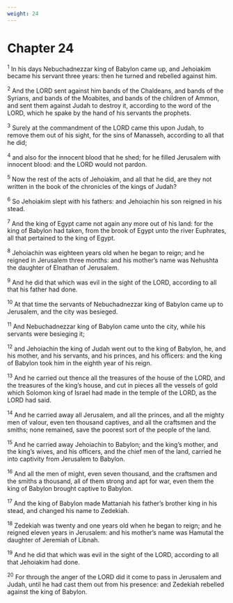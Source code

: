 ```yaml
---
weight: 24
---
```


# Chapter 24

<sup>1</sup> In his days Nebuchadnezzar king of Babylon came up, and Jehoiakim became his servant three years: then he turned and rebelled against him. 

<sup>2</sup> And the LORD sent against him bands of the Chaldeans, and bands of the Syrians, and bands of the Moabites, and bands of the children of Ammon, and sent them against Judah to destroy it, according to the word of the LORD, which he spake by the hand of his servants the prophets. 

<sup>3</sup> Surely at the commandment of the LORD came this upon Judah, to remove them out of his sight, for the sins of Manasseh, according to all that he did; 

<sup>4</sup> and also for the innocent blood that he shed; for he filled Jerusalem with innocent blood: and the LORD would not pardon. 

<sup>5</sup> Now the rest of the acts of Jehoiakim, and all that he did, are they not written in the book of the chronicles of the kings of Judah? 

<sup>6</sup> So Jehoiakim slept with his fathers: and Jehoiachin his son reigned in his stead. 

<sup>7</sup> And the king of Egypt came not again any more out of his land: for the king of Babylon had taken, from the brook of Egypt unto the river Euphrates, all that pertained to the king of Egypt. 

<sup>8</sup> Jehoiachin was eighteen years old when he began to reign; and he reigned in Jerusalem three months: and his mother’s name was Nehushta the daughter of Elnathan of Jerusalem. 

<sup>9</sup> And he did that which was evil in the sight of the LORD, according to all that his father had done. 

<sup>10</sup> At that time the servants of Nebuchadnezzar king of Babylon came up to Jerusalem, and the city was besieged. 

<sup>11</sup> And Nebuchadnezzar king of Babylon came unto the city, while his servants were besieging it; 

<sup>12</sup> and Jehoiachin the king of Judah went out to the king of Babylon, he, and his mother, and his servants, and his princes, and his officers: and the king of Babylon took him in the eighth year of his reign. 

<sup>13</sup> And he carried out thence all the treasures of the house of the LORD, and the treasures of the king’s house, and cut in pieces all the vessels of gold which Solomon king of Israel had made in the temple of the LORD, as the LORD had said. 

<sup>14</sup> And he carried away all Jerusalem, and all the princes, and all the mighty men of valour, even ten thousand captives, and all the craftsmen and the smiths; none remained, save the poorest sort of the people of the land. 

<sup>15</sup> And he carried away Jehoiachin to Babylon; and the king’s mother, and the king’s wives, and his officers, and the chief men of the land, carried he into captivity from Jerusalem to Babylon. 

<sup>16</sup> And all the men of might, even seven thousand, and the craftsmen and the smiths a thousand, all of them strong and apt for war, even them the king of Babylon brought captive to Babylon. 

<sup>17</sup> And the king of Babylon made Mattaniah his father’s brother king in his stead, and changed his name to Zedekiah. 

<sup>18</sup> Zedekiah was twenty and one years old when he began to reign; and he reigned eleven years in Jerusalem: and his mother’s name was Hamutal the daughter of Jeremiah of Libnah. 

<sup>19</sup> And he did that which was evil in the sight of the LORD, according to all that Jehoiakim had done. 

<sup>20</sup> For through the anger of the LORD did it come to pass in Jerusalem and Judah, until he had cast them out from his presence: and Zedekiah rebelled against the king of Babylon. 


